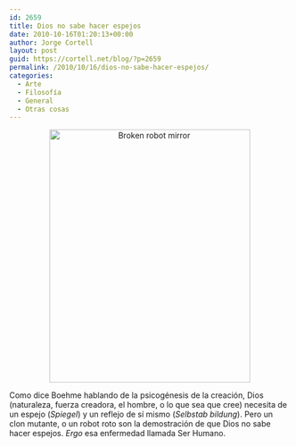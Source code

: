 ```yaml
---
id: 2659
title: Dios no sabe hacer espejos
date: 2010-10-16T01:20:13+00:00
author: Jorge Cortell
layout: post
guid: https://cortell.net/blog/?p=2659
permalink: /2010/10/16/dios-no-sabe-hacer-espejos/
categories:
  - Arte
  - Filosofí­a
  - General
  - Otras cosas
---
```

<p style="text-align: center">
  <img class="aligncenter" src="https://www.gizmodo.es/wp-content/uploads/2009/01/brokenrobotgirl1.jpg" alt="Broken robot mirror" width="360" height="453" />
</p>

Como dice Boehme hablando de la psicogénesis de la creación, Dios (naturaleza, fuerza creadora, el hombre, o lo que sea que cree) necesita de un espejo (_Spiegel_) y un reflejo de sí mismo (_Selbstab bildung_). Pero un clon mutante, o un robot roto son la demostración de que Dios no sabe hacer espejos. _Ergo_ esa enfermedad llamada Ser Humano.